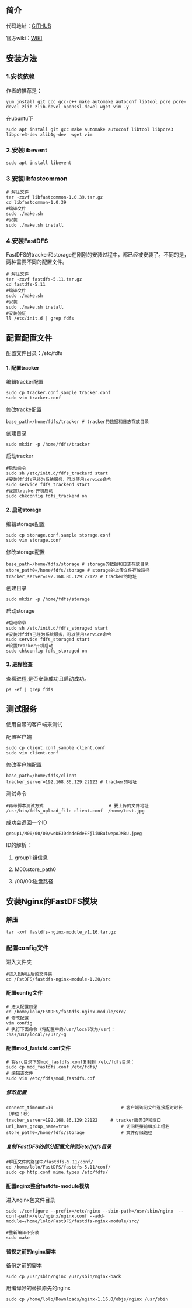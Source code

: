 ## 简介

代码地址：[GITHUB](https://github.com/happyfish100/fastdfs)

官方wiki：[WIKI](https://github.com/happyfish100/fastdfs/wiki)

## 安装方法

### 1.安装依赖

作者的推荐是：

```shell
yum install git gcc gcc-c++ make automake autoconf libtool pcre pcre-devel zlib zlib-devel openssl-devel wget vim -y

```

在ubuntu下

```shell
sudo apt install git gcc make automake autoconf libtool libpcre3 libpcre3-dev zlib1g-dev  wget vim
```



### 2.安装libevent

```shell
sudo apt install libevent
```



### 3.安装libfastcommon

```shell
# 解压文件
tar -zxvf libfastcommon-1.0.39.tar.gz
cd libfastcommon-1.0.39
#编译文件
sudo ./make.sh
#安装
sudo ./make.sh install
```



### 4.安装FastDFS

FastDFS的tracker和storage在刚刚的安装过程中，都已经被安装了。不同的是，两种需要不同的配置文件。

```shell
# 解压文件
tar -zxvf fastdfs-5.11.tar.gz
cd fastdfs-5.11
#编译文件
sudo ./make.sh
#安装
sudo ./make.sh install
#安装验证
ll /etc/init.d | grep fdfs
```



## 配置配置文件

配置文件目录：/etc/fdfs

#### 1. 配置tracker

编辑tracker配置

```shell
sudo cp tracker.conf.sample tracker.conf
sudo vim tracker.conf
```

修改tracke配置

```shell
base_path=/home/fdfs/tracker # tracker的数据和日志存放目录
```

创建目录

```shell
sudo mkdir -p /home/fdfs/tracker
```

启动tracker

```shell
#启动命令
sudo sh /etc/init.d/fdfs_trackerd start
#安装时fdfs已经为系统服务，可以使用service命令
sudo service fdfs_trackerd start
#设置tracker开机启动
sudo chkconfig fdfs_trackerd on
```



#### 2. 启动storage

编辑storage配置

```shell
sudo cp storage.conf.sample storage.conf
sudo vim storage.conf
```

修改storage配置

```shell
base_path=/home/fdfs/storage # storage的数据和日志存放目录
store_path0=/home/fdfs/storage # storage的上传文件存放路径
tracker_server=192.168.86.129:22122 # tracker的地址
```

创建目录

```shell
sudo mkdir -p /home/fdfs/storage
```

启动storage

```shell
#启动命令
sudo sh /etc/init.d/fdfs_storaged start
#安装时fdfs已经为系统服务，可以使用service命令
sudo service fdfs_storaged start
#设置tracker开机启动
sudo chkconfig fdfs_storaged on
```



#### 3. 进程检查

查看进程,是否安装成功且启动成功。

```shell
ps -ef | grep fdfs
```



## 测试服务

使用自带的客户端来测试

配置客户端

```shell
sudo cp client.conf.sample client.conf
sudo vim client.conf
```

修改客户端配置

```shell
base_path=/home/fdfs/client
tracker_server=192.168.86.129:22122 # tracker的地址
```

测试命令

```shell
#再带脚本测试方式                         # 要上传的文件地址
/usr/bin/fdfs_upload_file client.conf  /home/test.jpg 
```

成功会返回一个ID

```
group1/M00/00/00/weDEJDdedeEdeEFjliUBuiwepoJMBU.jpeg
```

ID的解析：

1. group1:组信息

2. M00:store_path0

3. /00/00:磁盘路径



## 安装Nginx的FastDFS模块

### 解压

```shell
tar -xvf fastdfs-nginx-module_v1.16.tar.gz
```

### 配置config文件

进入文件夹

```shell
#进入到解压后的文件夹
cd /FstDFS/fastdfs-nginx-module-1.20/src
```

#### 配置config文件

```shell
# 进入配置目录
cd /home/lolo/FstDFS/fastdfs-nginx-module/src/
# 修改配置
vim config
# 执行下面命令（将配置中的/usr/local改为/usr）：
:%s+/usr/local/+/usr/+g
```

#### 配置mod_fastsfd.conf文件

```shell
# 将src目录下的mod_fastdfs.conf复制到 /etc/fdfs目录：
sudo cp mod_fastdfs.conf /etc/fdfs/
# 编辑该文件
sudo vim /etc/fdfs/mod_fastdfs.cof
```

##### 修改配置

```shell
connect_timeout=10                  		# 客户端访问文件连接超时时长（单位：秒）
tracker_server=192.168.86.129:22122  	# tracker服务IP和端口
url_have_group_name=true            		# 访问链接前缀加上组名
store_path0=/home/fdfs/storage        		# 文件存储路径
```

##### 复制 FastDFS的部分配置文件到/etc/fdfs目录

```shell
#解压文件的路径中/fastdfs-5.11/conf/
cd /home/lolo/FastDFS/fastdfs-5.11/conf/
sudo cp http.conf mime.types /etc/fdfs/
```

#### 配置nginx整合fastdfs-module模块

进入nginx包文件目录

```shell
sudo ./configure --prefix=/etc/nginx --sbin-path=/usr/sbin/nginx  --conf-path=/etc/nginx/nginx.conf --add-module=/home/lolo/FastDFS/fastdfs-nginx-module/src/

#重新编译不安装
sudo make
```



#### 替换之前的nginx脚本

备份之前的脚本

```shell
sudo cp /usr/sbin/nginx /usr/sbin/nginx-back
```

用编译好的替换原先的nginx

```shell
sudo cp /home/lolo/Downloads/nginx-1.16.0/objs/nginx /usr/sbin
```
